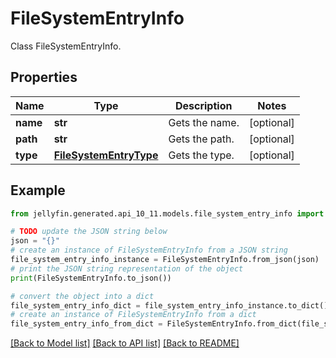 # FileSystemEntryInfo

Class FileSystemEntryInfo.

## Properties

Name | Type | Description | Notes
------------ | ------------- | ------------- | -------------
**name** | **str** | Gets the name. | [optional] 
**path** | **str** | Gets the path. | [optional] 
**type** | [**FileSystemEntryType**](FileSystemEntryType.md) | Gets the type. | [optional] 

## Example

```python
from jellyfin.generated.api_10_11.models.file_system_entry_info import FileSystemEntryInfo

# TODO update the JSON string below
json = "{}"
# create an instance of FileSystemEntryInfo from a JSON string
file_system_entry_info_instance = FileSystemEntryInfo.from_json(json)
# print the JSON string representation of the object
print(FileSystemEntryInfo.to_json())

# convert the object into a dict
file_system_entry_info_dict = file_system_entry_info_instance.to_dict()
# create an instance of FileSystemEntryInfo from a dict
file_system_entry_info_from_dict = FileSystemEntryInfo.from_dict(file_system_entry_info_dict)
```
[[Back to Model list]](README.md#documentation-for-models) [[Back to API list]](README.md#documentation-for-api-endpoints) [[Back to README]](README.md)


